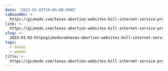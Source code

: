 ```yaml
---
date: '2023-03-03T16:04:08.000Z'
isBasedOn: >-
  https://gizmodo.com/texas-abortion-websites-bill-internet-service-providers-1850178991
link: >-
  https://gizmodo.com/texas-abortion-websites-bill-internet-service-providers-1850178991
slug: >-
  2023-03-03-httpsgizmodocomtexas-abortion-websites-bill-internet-service-providers-1850178991
tags:
  - texas
  - women
title: >-
  https://gizmodo.com/texas-abortion-websites-bill-internet-service-providers-1850178991
---
```


